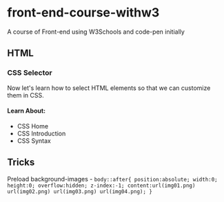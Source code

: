 # front-end-course-withw3
A course of Front-end using W3Schools and code-pen initially


## HTML
### CSS Selector
Now let's learn how to select HTML elements so that we can customize them in CSS.
#### Learn About:
* CSS Home
* CSS Introduction
* CSS Syntax




## Tricks
Preload background-images - `body::after{
    position:absolute; width:0; height:0; overflow:hidden; z-index:-1;
    content:url(img01.png) url(img02.png) url(img03.png) url(img04.png);
}`
